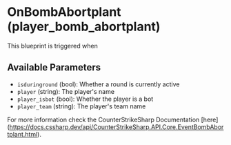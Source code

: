# OnBombAbortplant (player_bomb_abortplant)

This blueprint is triggered when 

## Available Parameters

- `isduringround` (bool): Whether a round is currently active
- `player` (string): The player's name
- `player_isbot` (bool): Whether the player is a bot
- `player_team` (string): The player's team name

For more information check the CounterStrikeSharp Documentation [here] (https://docs.cssharp.dev/api/CounterStrikeSharp.API.Core.EventBombAbortplant.html).
